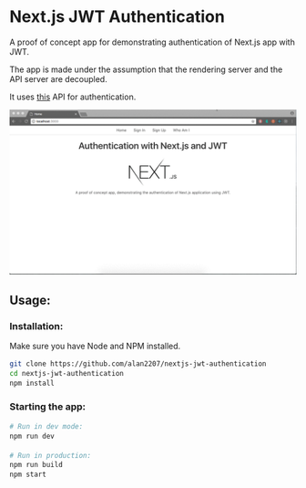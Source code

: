 
# Next.js JWT Authentication


A proof of concept app for demonstrating authentication of Next.js app with JWT. 

The app is made under the assumption that the rendering server and the API server are decoupled.

It uses [this](https://github.com/alan2207/express-server-jwt) API for authentication.

![Demo](demo.gif?raw=true "Demo")


## Usage:

### Installation:

Make sure you have Node and NPM installed.

```bash
git clone https://github.com/alan2207/nextjs-jwt-authentication
cd nextjs-jwt-authentication
npm install
```

### Starting the app:
```bash
# Run in dev mode:
npm run dev

# Run in production:
npm run build
npm start
```
